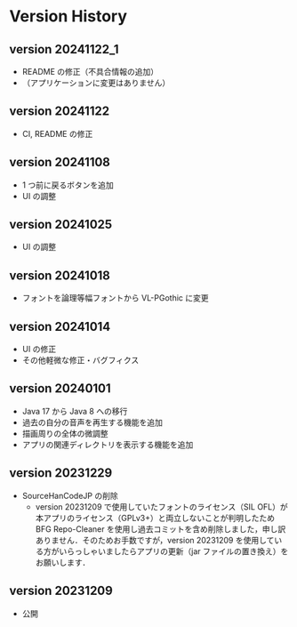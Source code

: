 # Version History

## version 20241122_1

* README の修正（不具合情報の追加）
* （アプリケーションに変更はありません）

## version 20241122

* CI, README の修正

## version 20241108

* 1 つ前に戻るボタンを追加
* UI の調整

## version 20241025

* UI の調整

## version 20241018

* フォントを論理等幅フォントから VL-PGothic に変更

## version 20241014

* UI の修正
* その他軽微な修正・バグフィクス

## version 20240101

* Java 17 から Java 8 への移行
* 過去の自分の音声を再生する機能を追加
* 描画周りの全体の微調整
* アプリの関連ディレクトリを表示する機能を追加

## version 20231229

* SourceHanCodeJP の削除
    * version 20231209 で使用していたフォントのライセンス（SIL OFL）が本アプリのライセンス（GPLv3+）と両立しないことが判明したため BFG Repo-Cleaner を使用し過去コミットを含め削除しました，申し訳ありません．そのためお手数ですが，version 20231209 を使用している方がいらっしゃいましたらアプリの更新（jar ファイルの置き換え）をお願いします．

## version 20231209

* 公開
